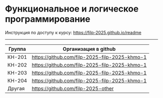 # Функциональное и логическое программирование

Инструкция по доступу к курсу: https://filp-2025.github.io/readme

----

| Группа | Организация в github                          |
|--------|-----------------------------------------------|
| КН-201 | https://github.com/filp-2025-filp-2025-khmo-1 |
| КН-202 | https://github.com/filp-2025-filp-2025-khmo-1 |
| КН-203 | https://github.com/filp-2025-filp-2025-khmo-1 |
| КН-204 | https://github.com/filp-2025-filp-2025-khmo-1 |
| Другая | https://github.com/filp-2025-other            |
